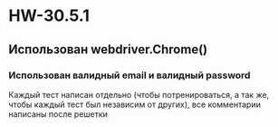 # HW-30.5.1
## Использован webdriver.Chrome()
### Использован валидный email и валидный password
Каждый тест написан отдельно (чтобы потренироваться, а так же, чтобы каждый тест был независим от других), все комментарии написаны после решетки
